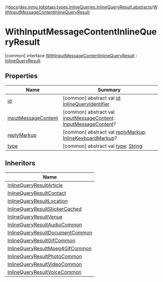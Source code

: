//[docs](../../../index.md)/[dev.inmo.tgbotapi.types.InlineQueries.InlineQueryResult.abstracts](../index.md)/[WithInputMessageContentInlineQueryResult](index.md)



# WithInputMessageContentInlineQueryResult  
 [common] interface [WithInputMessageContentInlineQueryResult](index.md) : [InlineQueryResult](../-inline-query-result/index.md)   


## Properties  
  
|  Name |  Summary | 
|---|---|
| <a name="dev.inmo.tgbotapi.types.InlineQueries.InlineQueryResult.abstracts/WithInputMessageContentInlineQueryResult/id/#/PointingToDeclaration/"></a>[id](index.md#%5Bdev.inmo.tgbotapi.types.InlineQueries.InlineQueryResult.abstracts%2FWithInputMessageContentInlineQueryResult%2Fid%2F%23%2FPointingToDeclaration%2F%5D%2FProperties%2F625018081)| <a name="dev.inmo.tgbotapi.types.InlineQueries.InlineQueryResult.abstracts/WithInputMessageContentInlineQueryResult/id/#/PointingToDeclaration/"></a> [common] abstract val [id](index.md#%5Bdev.inmo.tgbotapi.types.InlineQueries.InlineQueryResult.abstracts%2FWithInputMessageContentInlineQueryResult%2Fid%2F%23%2FPointingToDeclaration%2F%5D%2FProperties%2F625018081): [InlineQueryIdentifier](../../dev.inmo.tgbotapi.types/index.md#%5Bdev.inmo.tgbotapi.types%2FInlineQueryIdentifier%2F%2F%2FPointingToDeclaration%2F%5D%2FClasslikes%2F625018081)   <br>|
| <a name="dev.inmo.tgbotapi.types.InlineQueries.InlineQueryResult.abstracts/WithInputMessageContentInlineQueryResult/inputMessageContent/#/PointingToDeclaration/"></a>[inputMessageContent](input-message-content.md)| <a name="dev.inmo.tgbotapi.types.InlineQueries.InlineQueryResult.abstracts/WithInputMessageContentInlineQueryResult/inputMessageContent/#/PointingToDeclaration/"></a> [common] abstract val [inputMessageContent](input-message-content.md): [InputMessageContent](../../dev.inmo.tgbotapi.types.InlineQueries.abstracts/-input-message-content/index.md)?   <br>|
| <a name="dev.inmo.tgbotapi.types.InlineQueries.InlineQueryResult.abstracts/WithInputMessageContentInlineQueryResult/replyMarkup/#/PointingToDeclaration/"></a>[replyMarkup](index.md#%5Bdev.inmo.tgbotapi.types.InlineQueries.InlineQueryResult.abstracts%2FWithInputMessageContentInlineQueryResult%2FreplyMarkup%2F%23%2FPointingToDeclaration%2F%5D%2FProperties%2F625018081)| <a name="dev.inmo.tgbotapi.types.InlineQueries.InlineQueryResult.abstracts/WithInputMessageContentInlineQueryResult/replyMarkup/#/PointingToDeclaration/"></a> [common] abstract val [replyMarkup](index.md#%5Bdev.inmo.tgbotapi.types.InlineQueries.InlineQueryResult.abstracts%2FWithInputMessageContentInlineQueryResult%2FreplyMarkup%2F%23%2FPointingToDeclaration%2F%5D%2FProperties%2F625018081): [InlineKeyboardMarkup](../../dev.inmo.tgbotapi.types.buttons/-inline-keyboard-markup/index.md)?   <br>|
| <a name="dev.inmo.tgbotapi.types.InlineQueries.InlineQueryResult.abstracts/WithInputMessageContentInlineQueryResult/type/#/PointingToDeclaration/"></a>[type](index.md#%5Bdev.inmo.tgbotapi.types.InlineQueries.InlineQueryResult.abstracts%2FWithInputMessageContentInlineQueryResult%2Ftype%2F%23%2FPointingToDeclaration%2F%5D%2FProperties%2F625018081)| <a name="dev.inmo.tgbotapi.types.InlineQueries.InlineQueryResult.abstracts/WithInputMessageContentInlineQueryResult/type/#/PointingToDeclaration/"></a> [common] abstract val [type](index.md#%5Bdev.inmo.tgbotapi.types.InlineQueries.InlineQueryResult.abstracts%2FWithInputMessageContentInlineQueryResult%2Ftype%2F%23%2FPointingToDeclaration%2F%5D%2FProperties%2F625018081): [String](https://kotlinlang.org/api/latest/jvm/stdlib/kotlin/-string/index.html)   <br>|


## Inheritors  
  
|  Name | 
|---|
| <a name="dev.inmo.tgbotapi.types.InlineQueries.InlineQueryResult/InlineQueryResultArticle///PointingToDeclaration/"></a>[InlineQueryResultArticle](../../dev.inmo.tgbotapi.types.InlineQueries.InlineQueryResult/-inline-query-result-article/index.md)|
| <a name="dev.inmo.tgbotapi.types.InlineQueries.InlineQueryResult/InlineQueryResultContact///PointingToDeclaration/"></a>[InlineQueryResultContact](../../dev.inmo.tgbotapi.types.InlineQueries.InlineQueryResult/-inline-query-result-contact/index.md)|
| <a name="dev.inmo.tgbotapi.types.InlineQueries.InlineQueryResult/InlineQueryResultLocation///PointingToDeclaration/"></a>[InlineQueryResultLocation](../../dev.inmo.tgbotapi.types.InlineQueries.InlineQueryResult/-inline-query-result-location/index.md)|
| <a name="dev.inmo.tgbotapi.types.InlineQueries.InlineQueryResult/InlineQueryResultStickerCached///PointingToDeclaration/"></a>[InlineQueryResultStickerCached](../../dev.inmo.tgbotapi.types.InlineQueries.InlineQueryResult/-inline-query-result-sticker-cached/index.md)|
| <a name="dev.inmo.tgbotapi.types.InlineQueries.InlineQueryResult/InlineQueryResultVenue///PointingToDeclaration/"></a>[InlineQueryResultVenue](../../dev.inmo.tgbotapi.types.InlineQueries.InlineQueryResult/-inline-query-result-venue/index.md)|
| <a name="dev.inmo.tgbotapi.types.InlineQueries.InlineQueryResult.abstracts.results.audio/InlineQueryResultAudioCommon///PointingToDeclaration/"></a>[InlineQueryResultAudioCommon](../../dev.inmo.tgbotapi.types.InlineQueries.InlineQueryResult.abstracts.results.audio/-inline-query-result-audio-common/index.md)|
| <a name="dev.inmo.tgbotapi.types.InlineQueries.InlineQueryResult.abstracts.results.document/InlineQueryResultDocumentCommon///PointingToDeclaration/"></a>[InlineQueryResultDocumentCommon](../../dev.inmo.tgbotapi.types.InlineQueries.InlineQueryResult.abstracts.results.document/-inline-query-result-document-common/index.md)|
| <a name="dev.inmo.tgbotapi.types.InlineQueries.InlineQueryResult.abstracts.results.gif/InlineQueryResultGifCommon///PointingToDeclaration/"></a>[InlineQueryResultGifCommon](../../dev.inmo.tgbotapi.types.InlineQueries.InlineQueryResult.abstracts.results.gif/-inline-query-result-gif-common/index.md)|
| <a name="dev.inmo.tgbotapi.types.InlineQueries.InlineQueryResult.abstracts.results.mpeg4gif/InlineQueryResultMpeg4GifCommon///PointingToDeclaration/"></a>[InlineQueryResultMpeg4GifCommon](../../dev.inmo.tgbotapi.types.InlineQueries.InlineQueryResult.abstracts.results.mpeg4gif/-inline-query-result-mpeg4-gif-common/index.md)|
| <a name="dev.inmo.tgbotapi.types.InlineQueries.InlineQueryResult.abstracts.results.photo/InlineQueryResultPhotoCommon///PointingToDeclaration/"></a>[InlineQueryResultPhotoCommon](../../dev.inmo.tgbotapi.types.InlineQueries.InlineQueryResult.abstracts.results.photo/-inline-query-result-photo-common/index.md)|
| <a name="dev.inmo.tgbotapi.types.InlineQueries.InlineQueryResult.abstracts.results.video/InlineQueryResultVideoCommon///PointingToDeclaration/"></a>[InlineQueryResultVideoCommon](../../dev.inmo.tgbotapi.types.InlineQueries.InlineQueryResult.abstracts.results.video/-inline-query-result-video-common/index.md)|
| <a name="dev.inmo.tgbotapi.types.InlineQueries.InlineQueryResult.abstracts.results.voice/InlineQueryResultVoiceCommon///PointingToDeclaration/"></a>[InlineQueryResultVoiceCommon](../../dev.inmo.tgbotapi.types.InlineQueries.InlineQueryResult.abstracts.results.voice/-inline-query-result-voice-common/index.md)|

